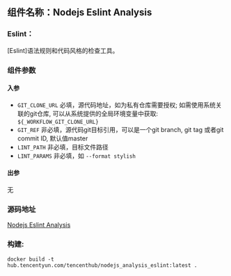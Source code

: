 ## 组件名称：Nodejs Eslint Analysis

### Eslint：
[Eslint]语法规则和代码风格的检查工具。


### 组件参数
#### 入参
- `GIT_CLONE_URL` 必填，源代码地址，如为私有仓库需要授权; 如需使用系统关联的git仓库, 可以从系统提供的全局环境变量中获取: `${_WORKFLOW_GIT_CLONE_URL}`
- `GIT_REF` 非必填，源代码git目标引用，可以是一个git branch, git tag 或者git commit ID, 默认值master
- `LINT_PATH` 非必填，目标文件路径
- `LINT_PARAMS` 非必填，如 `--format stylish`

#### 出参
无

### 源码地址

[Nodejs Eslint Analysis](https://github.com/tencentyun/workflow-components/tree/master/nodejs/analysis/eslint)

### 构建:

`docker build -t hub.tencentyun.com/tencenthub/nodejs_analysis_eslint:latest .`
